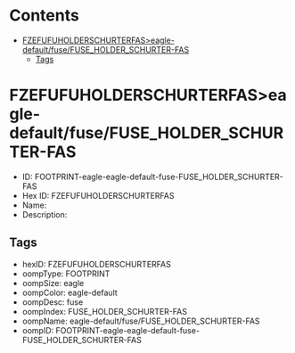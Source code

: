 



Contents
========

* [FZEFUFUHOLDERSCHURTERFAS>eagle-default/fuse/FUSE_HOLDER_SCHURTER-FAS](#fzefufuholderschurterfaseagle-defaultfusefuse_holder_schurter-fas)
	* [Tags](#tags)

# FZEFUFUHOLDERSCHURTERFAS>eagle-default/fuse/FUSE_HOLDER_SCHURTER-FAS

- ID: FOOTPRINT-eagle-eagle-default-fuse-FUSE_HOLDER_SCHURTER-FAS
- Hex ID: FZEFUFUHOLDERSCHURTERFAS
- Name: 
- Description: 

## Tags

- hexID: FZEFUFUHOLDERSCHURTERFAS
- oompType: FOOTPRINT
- oompSize: eagle
- oompColor: eagle-default
- oompDesc: fuse
- oompIndex: FUSE_HOLDER_SCHURTER-FAS
- oompName: eagle-default/fuse/FUSE_HOLDER_SCHURTER-FAS
- oompID: FOOTPRINT-eagle-eagle-default-fuse-FUSE_HOLDER_SCHURTER-FAS
